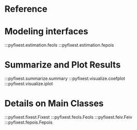 # Reference

# Modeling interfaces

:::pyfixest.estimation.feols
:::pyfixest.estimation.fepois

# Summarize and Plot Results

:::pyfixest.summarize.summary
:::pyfixest.visualize.coefplot
:::pyfixest.visualize.iplot

# Details on Main Classes

:::pyfixest.fixest.Fixest
:::pyfixest.feols.Feols
:::pyfixest.feiv.Feiv
:::pyfixest.fepois.Fepois
